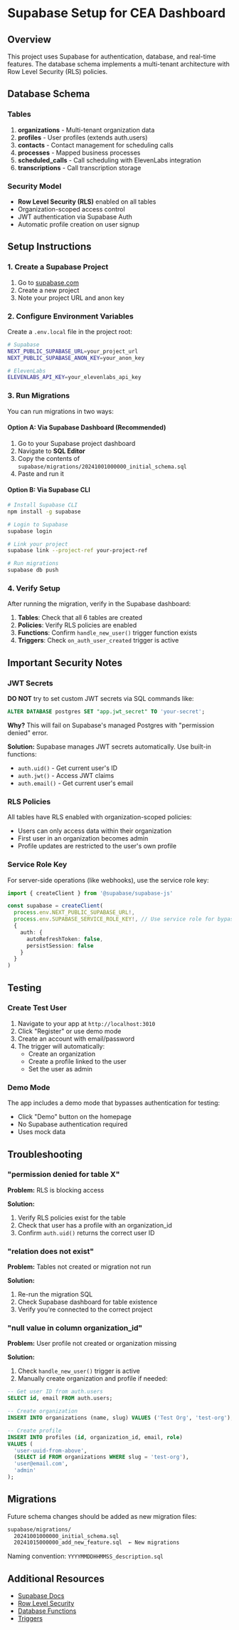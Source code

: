 # Supabase Setup for CEA Dashboard

## Overview

This project uses Supabase for authentication, database, and real-time features. The database schema implements a multi-tenant architecture with Row Level Security (RLS) policies.

## Database Schema

### Tables

1. **organizations** - Multi-tenant organization data
2. **profiles** - User profiles (extends auth.users)
3. **contacts** - Contact management for scheduling calls
4. **processes** - Mapped business processes
5. **scheduled_calls** - Call scheduling with ElevenLabs integration
6. **transcriptions** - Call transcription storage

### Security Model

- **Row Level Security (RLS)** enabled on all tables
- Organization-scoped access control
- JWT authentication via Supabase Auth
- Automatic profile creation on user signup

## Setup Instructions

### 1. Create a Supabase Project

1. Go to [supabase.com](https://supabase.com)
2. Create a new project
3. Note your project URL and anon key

### 2. Configure Environment Variables

Create a `.env.local` file in the project root:

```bash
# Supabase
NEXT_PUBLIC_SUPABASE_URL=your_project_url
NEXT_PUBLIC_SUPABASE_ANON_KEY=your_anon_key

# ElevenLabs
ELEVENLABS_API_KEY=your_elevenlabs_api_key
```

### 3. Run Migrations

You can run migrations in two ways:

#### Option A: Via Supabase Dashboard (Recommended)

1. Go to your Supabase project dashboard
2. Navigate to **SQL Editor**
3. Copy the contents of `supabase/migrations/20241001000000_initial_schema.sql`
4. Paste and run it

#### Option B: Via Supabase CLI

```bash
# Install Supabase CLI
npm install -g supabase

# Login to Supabase
supabase login

# Link your project
supabase link --project-ref your-project-ref

# Run migrations
supabase db push
```

### 4. Verify Setup

After running the migration, verify in the Supabase dashboard:

1. **Tables**: Check that all 6 tables are created
2. **Policies**: Verify RLS policies are enabled
3. **Functions**: Confirm `handle_new_user()` trigger function exists
4. **Triggers**: Check `on_auth_user_created` trigger is active

## Important Security Notes

### JWT Secrets

**DO NOT** try to set custom JWT secrets via SQL commands like:
```sql
ALTER DATABASE postgres SET "app.jwt_secret" TO 'your-secret';
```

**Why?** This will fail on Supabase's managed Postgres with "permission denied" error.

**Solution:** Supabase manages JWT secrets automatically. Use built-in functions:
- `auth.uid()` - Get current user's ID
- `auth.jwt()` - Access JWT claims
- `auth.email()` - Get current user's email

### RLS Policies

All tables have RLS enabled with organization-scoped policies:
- Users can only access data within their organization
- First user in an organization becomes admin
- Profile updates are restricted to the user's own profile

### Service Role Key

For server-side operations (like webhooks), use the service role key:
```typescript
import { createClient } from '@supabase/supabase-js'

const supabase = createClient(
  process.env.NEXT_PUBLIC_SUPABASE_URL!,
  process.env.SUPABASE_SERVICE_ROLE_KEY!, // Use service role for bypassing RLS
  {
    auth: {
      autoRefreshToken: false,
      persistSession: false
    }
  }
)
```

## Testing

### Create Test User

1. Navigate to your app at `http://localhost:3010`
2. Click "Register" or use demo mode
3. Create an account with email/password
4. The trigger will automatically:
   - Create an organization
   - Create a profile linked to the user
   - Set the user as admin

### Demo Mode

The app includes a demo mode that bypasses authentication for testing:
- Click "Demo" button on the homepage
- No Supabase authentication required
- Uses mock data

## Troubleshooting

### "permission denied for table X"

**Problem:** RLS is blocking access

**Solution:** 
1. Verify RLS policies exist for the table
2. Check that user has a profile with an organization_id
3. Confirm `auth.uid()` returns the correct user ID

### "relation does not exist"

**Problem:** Tables not created or migration not run

**Solution:**
1. Re-run the migration SQL
2. Check Supabase dashboard for table existence
3. Verify you're connected to the correct project

### "null value in column organization_id"

**Problem:** User profile not created or organization missing

**Solution:**
1. Check `handle_new_user()` trigger is active
2. Manually create organization and profile if needed:
```sql
-- Get user ID from auth.users
SELECT id, email FROM auth.users;

-- Create organization
INSERT INTO organizations (name, slug) VALUES ('Test Org', 'test-org');

-- Create profile
INSERT INTO profiles (id, organization_id, email, role)
VALUES (
  'user-uuid-from-above',
  (SELECT id FROM organizations WHERE slug = 'test-org'),
  'user@email.com',
  'admin'
);
```

## Migrations

Future schema changes should be added as new migration files:

```bash
supabase/migrations/
  20241001000000_initial_schema.sql
  20241015000000_add_new_feature.sql  ← New migrations
```

Naming convention: `YYYYMMDDHHMMSS_description.sql`

## Additional Resources

- [Supabase Docs](https://supabase.com/docs)
- [Row Level Security](https://supabase.com/docs/guides/auth/row-level-security)
- [Database Functions](https://supabase.com/docs/guides/database/functions)
- [Triggers](https://supabase.com/docs/guides/database/postgres/triggers)

